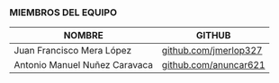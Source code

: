 ### MIEMBROS DEL EQUIPO

|          NOMBRE            	|                        GITHUB                           |
|----------------------------	|---------------------------------------------------------|
| Juan Francisco Mera López  	| [github.com/jmerlop327](https://github.com/jmerlop327)  |
| Antonio Manuel Nuñez Caravaca | [github.com/anuncar621](https://github.com/anuncar621)  |
